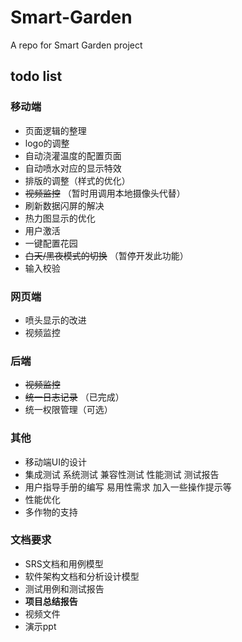 # Smart-Garden
A repo for Smart Garden project

## todo list

### 移动端 
- 页面逻辑的整理
- logo的调整
- 自动浇灌温度的配置页面 
- 自动喷水对应的显示特效  
- 排版的调整（样式的优化） 
- ~~视频监控~~ （暂时用调用本地摄像头代替）
- 刷新数据闪屏的解决 
- 热力图显示的优化 
- 用户激活 
- 一键配置花园 
- ~~白天/黑夜模式的切换~~ （暂停开发此功能） 
- 输入校验 

### 网页端
- 喷头显示的改进 
- 视频监控 

### 后端
- ~~视频监控~~  
- ~~统一日志记录~~ （已完成）
- 统一权限管理（可选） 

### 其他
- 移动端UI的设计 
- 集成测试 系统测试 兼容性测试 性能测试 测试报告 
- 用户指导手册的编写 易用性需求 加入一些操作提示等 
- 性能优化 
- 多作物的支持 

### 文档要求
- SRS文档和用例模型 
- 软件架构文档和分析设计模型 
- 测试用例和测试报告  
- **项目总结报告** 
- 视频文件 
- 演示ppt 
